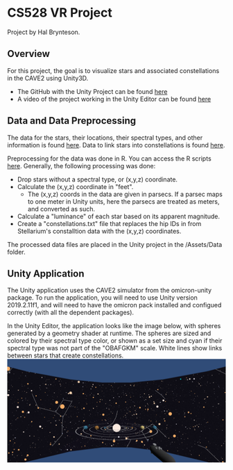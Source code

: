 # CS528 VR Project

Project by Hal Brynteson. 

## Overview

For this project, the goal is to visualize stars and associated constellations in the CAVE2 using Unity3D. 
* The GitHub with the Unity Project can be found [here](https://github.com/halBRY/CS528-Project)
* A video of the project working in the Unity Editor can be found [here](https://drive.google.com/file/d/1CRULddfhGBJ3oyMP_4fFgXRbFawCzfJK/view?usp=sharing)

## Data and Data Preprocessing

The data for the stars, their locations, their spectral types, and other information is found [here](https://github.com/astronexus/ATHYG-Database/tree/main/data/subsets). Data to link stars into constellations is found [here](https://github.com/Stellarium/stellarium/tree/master/skycultures/modern).

Preprocessing for the data was done in R. You can access the R scripts [here](https://github.com/halBRY/CS528-Docs/tree/main/DataPreprocessing). Generally, the following processing was done:
* Drop stars without a spectral type, or (x,y,z) coordinate.
* Calculate the (x,y,z) coordinate in "feet".
    * The (x,y,z) coords in the data are given in parsecs. If a parsec maps to one meter in Unity units, here the parsecs are treated as meters, and converted as such. 
* Calculate a "luminance" of each star based on its apparent magnitude. 
* Create a "constellations.txt" file that replaces the hip IDs in from Stellarium's constalltion data with the (x,y,z) coordinates.

The processed data files are placed in the Unity project in the /Assets/Data folder. 

## Unity Application

The Unity application uses the CAVE2 simulator from the omicron-unity package. To run the application, you will need to use Unity version 2019.2.11f1, and will need to have the omicron pack installed and configued correctly (with all the dependent packages).

In the Unity Editor, the application looks like the image below, with spheres generated by a geometry shader at runtime. The spheres are sized and colored by their spectral type color, or shown as a set size and cyan if their spectral type was not part of the "OBAFGKM" scale. White lines show links between stars that create constellations. ![Image of the starVR visualization in the CAVE2 simulator](image.png)
